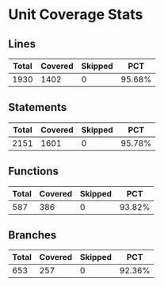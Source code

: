 # Unit Coverage Stats

## Lines

| Total | Covered | Skipped | PCT    |
| ----- | ------- | ------- | ------ |
| 1930  | 1402    | 0       | 95.68% |

## Statements

| Total | Covered | Skipped | PCT    |
| ----- | ------- | ------- | ------ |
| 2151  | 1601    | 0       | 95.78% |

## Functions

| Total | Covered | Skipped | PCT    |
| ----- | ------- | ------- | ------ |
| 587   | 386     | 0       | 93.82% |

## Branches

| Total | Covered | Skipped | PCT    |
| ----- | ------- | ------- | ------ |
| 653   | 257     | 0       | 92.36% |
